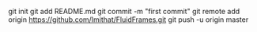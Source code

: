 git init
git add README.md
git commit -m "first commit"
git remote add origin https://github.com/Imithat/FluidFrames.git
git push -u origin master
